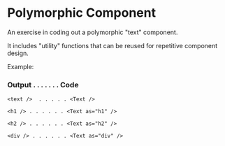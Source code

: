 # Polymorphic Component

An exercise in coding out a polymorphic "text" component.

It includes "utility" functions that can be reused for repetitive component design.

Example:

### Output . . . . . . . Code 

`<text />  . . . . . <Text />`

`<h1 /> . . . . . . <Text as="h1" />`

`<h2 /> . . . . . . <Text as="h2" />`

`<div /> . . . . . . <Text as="div" />`
